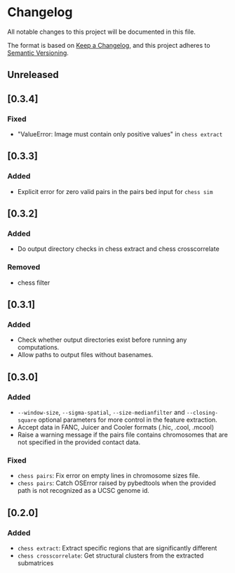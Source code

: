 # Changelog
All notable changes to this project will be documented in this file.

The format is based on [Keep a Changelog](https://keepachangelog.com/en/1.0.0/),
and this project adheres to [Semantic Versioning](https://semver.org/spec/v2.0.0.html).

## Unreleased

## [0.3.4]

### Fixed
- "ValueError: Image must contain only positive values" in `chess extract`

## [0.3.3]

### Added
- Explicit error for zero valid pairs in the pairs bed input for `chess sim`

## [0.3.2]

### Added
- Do output directory checks in chess extract and chess crosscorrelate

### Removed
- chess filter

## [0.3.1]

### Added
- Check whether output directories exist before running any computations.
- Allow paths to output files without basenames.

## [0.3.0]

### Added
- `--window-size`, `--sigma-spatial`, `--size-medianfilter` and `--closing-square` optional parameters for more control in the feature extraction.
- Accept data in FANC, Juicer and Cooler formats (.hic, .cool, .mcool)
- Raise a warning message if the pairs file contains chromosomes that are not specified in the provided contact data.

### Fixed
- `chess pairs`: Fix error on empty lines in chromosome sizes file.
- `chess pairs`: Catch OSError raised by pybedtools when the provided path is not recognized as a UCSC genome id.

## [0.2.0]

### Added
- `chess extract`: Extract specific regions that are significantly different
- `chess crosscorrelate`: Get structural clusters from the extracted submatrices